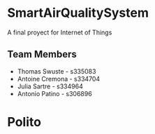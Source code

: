 # SmartAirQualitySystem

A final proyect for Internet of Things

## Team Members

- Thomas Swuste - s335083
- Antoine Cremona - s334704
- Julia Sartre - s334964
- Antonio Patino - s306896

# Polito
